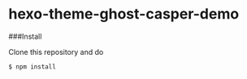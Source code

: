 # hexo-theme-ghost-casper-demo

###Install

Clone this repository and do

``` bash
$ npm install
```


